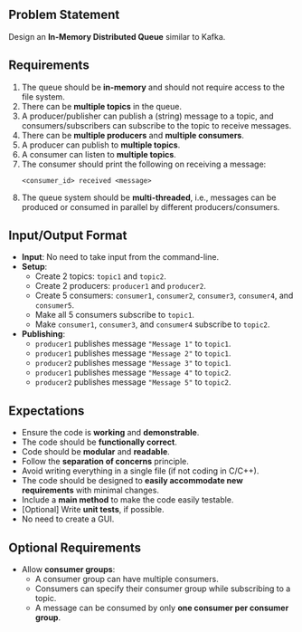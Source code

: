 ## Problem Statement

Design an **In-Memory Distributed Queue** similar to Kafka.

## Requirements

1. The queue should be **in-memory** and should not require access to the file system.
2. There can be **multiple topics** in the queue.
3. A producer/publisher can publish a (string) message to a topic, and consumers/subscribers can subscribe to the topic to receive messages.
4. There can be **multiple producers** and **multiple consumers**.
5. A producer can publish to **multiple topics**.
6. A consumer can listen to **multiple topics**.
7. The consumer should print the following on receiving a message:
    ```
    <consumer_id> received <message>
    ```
8. The queue system should be **multi-threaded**, i.e., messages can be produced or consumed in parallel by different producers/consumers.

## Input/Output Format

- **Input**: No need to take input from the command-line.
- **Setup**:
  - Create 2 topics: `topic1` and `topic2`.
  - Create 2 producers: `producer1` and `producer2`.
  - Create 5 consumers: `consumer1`, `consumer2`, `consumer3`, `consumer4`, and `consumer5`.
  - Make all 5 consumers subscribe to `topic1`.
  - Make `consumer1`, `consumer3`, and `consumer4` subscribe to `topic2`.
- **Publishing**:
  - `producer1` publishes message `"Message 1"` to `topic1`.
  - `producer1` publishes message `"Message 2"` to `topic1`.
  - `producer2` publishes message `"Message 3"` to `topic1`.
  - `producer1` publishes message `"Message 4"` to `topic2`.
  - `producer2` publishes message `"Message 5"` to `topic2`.

## Expectations

- Ensure the code is **working** and **demonstrable**.
- The code should be **functionally correct**.
- Code should be **modular** and **readable**.
- Follow the **separation of concerns** principle.
- Avoid writing everything in a single file (if not coding in C/C++).
- The code should be designed to **easily accommodate new requirements** with minimal changes.
- Include a **main method** to make the code easily testable.
- [Optional] Write **unit tests**, if possible.
- No need to create a GUI.

## Optional Requirements

- Allow **consumer groups**:
  - A consumer group can have multiple consumers.
  - Consumers can specify their consumer group while subscribing to a topic.
  - A message can be consumed by only **one consumer per consumer group**.